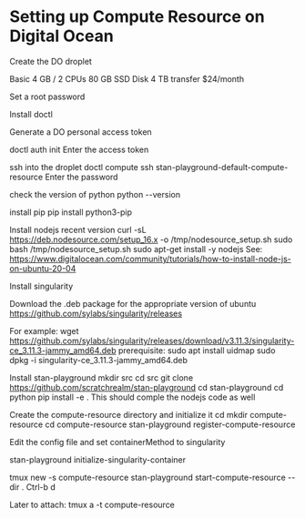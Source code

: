 # Setting up Compute Resource on Digital Ocean

Create the DO droplet

Basic
4 GB / 2 CPUs
80 GB SSD Disk
4 TB transfer
$24/month

Set a root password

Install doctl

Generate a DO personal access token

doctl auth init
Enter the access token

ssh into the droplet
doctl compute ssh stan-playground-default-compute-resource
Enter the password

check the version of python
python --version

install pip
pip install python3-pip

Install nodejs recent version
curl -sL https://deb.nodesource.com/setup_16.x -o /tmp/nodesource_setup.sh
sudo bash /tmp/nodesource_setup.sh
sudo apt-get install -y nodejs
See: https://www.digitalocean.com/community/tutorials/how-to-install-node-js-on-ubuntu-20-04

Install singularity

Download the .deb package for the appropriate version of ubuntu
https://github.com/sylabs/singularity/releases

For example:
wget https://github.com/sylabs/singularity/releases/download/v3.11.3/singularity-ce_3.11.3-jammy_amd64.deb
prerequisite: sudo apt install uidmap
sudo dpkg -i singularity-ce_3.11.3-jammy_amd64.deb

Install stan-playground
mkdir src
cd src
git clone https://github.com/scratchrealm/stan-playground
cd stan-playground
cd python
pip install -e .
This should comple the nodejs code as well

Create the compute-resource directory and initialize it
cd
mkdir compute-resource
cd compute-resource
stan-playground register-compute-resource

Edit the config file and set containerMethod to singularity

stan-playground initialize-singularity-container

tmux new -s compute-resource
stan-playground start-compute-resource --dir .
Ctrl-b d

Later to attach:
tmux a -t compute-resource
